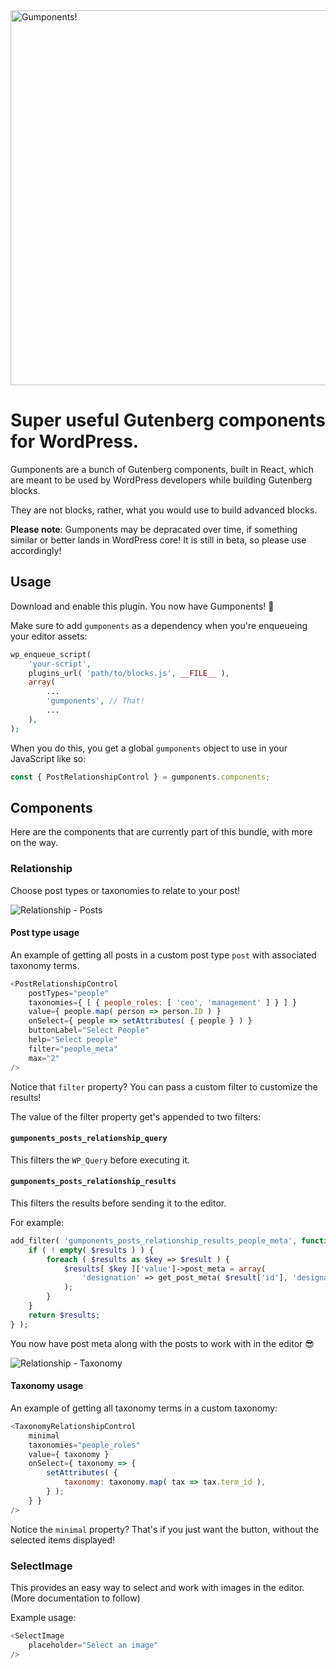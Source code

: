 <img src="https://user-images.githubusercontent.com/2512525/49289206-01d88f00-f4f3-11e8-8a79-efe8e5a2fcb4.png" width="600" alt="Gumponents!">

# Super useful Gutenberg components for WordPress.

Gumponents are a bunch of Gutenberg components, built in React, which are meant to be used by WordPress developers while building Gutenberg blocks.

They are not blocks, rather, what you would use to build advanced blocks.

**Please note**: Gumponents may be depracated over time, if something similar or better lands in WordPress core! It is still in beta, so please use accordingly!

## Usage

Download and enable this plugin. You now have Gumponents! 🎉

Make sure to add `gumponents` as a dependency when you're enqueueing your editor assets:

```php
wp_enqueue_script(
    'your-script',
    plugins_url( 'path/to/blocks.js', __FILE__ ),
    array(
        ...
        'gumponents', // That!
        ...
    ),
);
```

When you do this, you get a global `gumponents` object to use in your JavaScript like so:

```js
const { PostRelationshipControl } = gumponents.components;
```

## Components

Here are the components that are currently part of this bundle, with more on the way.

### Relationship

Choose post types or taxonomies to relate to your post!

![Relationship - Posts](https://user-images.githubusercontent.com/2512525/49289288-449a6700-f4f3-11e8-8ac3-2b56b72c7e41.gif)

#### Post type usage

An example of getting all posts in a custom post type `post` with associated taxonomy terms.

```js
<PostRelationshipControl
    postTypes="people"
    taxonomies={ [ { people_roles: [ 'ceo', 'management' ] } ] }
    value={ people.map( person => person.ID ) }
    onSelect={ people => setAttributes( { people } ) }
    buttonLabel="Select People"
    help="Select people"
    filter="people_meta"
    max="2"
/>
```

Notice that `filter` property? You can pass a custom filter to customize the results!

The value of the filter property get's appended to two filters:

#### `gumponents_posts_relationship_query`
This filters the `WP_Query` before executing it.

#### `gumponents_posts_relationship_results`
This filters the results before sending it to the editor.

For example:

```php
add_filter( 'gumponents_posts_relationship_results_people_meta', function ( $results ) {
	if ( ! empty( $results ) ) {
		foreach ( $results as $key => $result ) {
			$results[ $key ]['value']->post_meta = array(
				'designation' => get_post_meta( $result['id'], 'designation', true ),
			);
		}
	}
	return $results;
} );
```

You now have post meta along with the posts to work with in the editor 😎

![Relationship - Taxonomy](https://user-images.githubusercontent.com/2512525/49289292-46642a80-f4f3-11e8-8fe7-2b620c86ffd4.gif)

#### Taxonomy usage

An example of getting all taxonomy terms in a custom taxonomy:

```js
<TaxonomyRelationshipControl
    minimal
    taxonomies="people_roles"
    value={ taxonomy }
    onSelect={ taxonomy => {
        setAttributes( {
            taxonomy: taxonomy.map( tax => tax.term_id ),
        } );
    } }
/>
```

Notice the `minimal` property? That's if you just want the button, without the selected items displayed!

### SelectImage

This provides an easy way to select and work with images in the editor. (More documentation to follow)

Example usage:

```js
<SelectImage
    placeholder="Select an image"
/>
``` 
